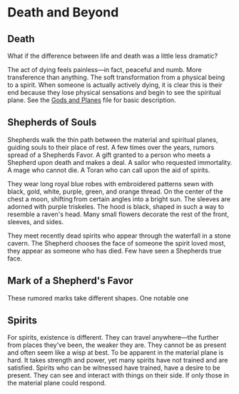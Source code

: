 # Death and Beyond

## Death

What if the difference between life and death was a little less dramatic? 

The act of dying feels painless—in fact, peaceful and numb. More transference than anything. The soft transformation from a physical being to a spirit.  When someone is actually actively dying, it is clear this is their end because they lose physical sensations and begin to see the spiritual plane. See the [Gods and Planes](<Gods and Planes.md>) file for basic description.

## Shepherds of Souls

Shepherds walk the thin path between the material and spiritual planes, guiding souls to their place of rest. A few times over the years, rumors spread of a Shepherds Favor. A gift granted to a person who meets a Shepherd upon death and makes a deal. A sailor who requested immortality. A mage who cannot die. A Toran who can call upon the aid of spirits.

They wear long royal blue robes with embroidered patterns sewn with black, gold, white, purple, green, and orange thread. On the center of the chest a moon, shifting from certain angles into a bright sun. The sleeves are adorned with purple triskeles. The hood is black, shaped in such a way to resemble a raven's head. Many small flowers decorate the rest of the front, sleeves, and sides. 

They meet recently dead spirits who appear through the waterfall in a stone cavern. The Shepherd chooses the face of someone the spirit loved most, they appear as someone who has died. Few have seen a Shepherds true face. 

## Mark of a Shepherd's Favor

These rumored marks take different shapes. One notable one 


## Spirits

For spirits, existence is different. They can travel anywhere—the further from places they’ve been, the weaker they are. They cannot be as present and often seem like a wisp at best. To be apparent in the material plane is hard. It takes strength and power, yet many spirits have not trained and are satisfied. Spirits who can be witnessed have trained, have a desire to be present. They can see and interact with things on their side. If only those in the material plane could respond.  
